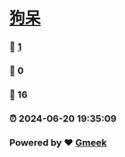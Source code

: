 # [狗呆](https://xn--0rr43pt3icinrw6b6pa.xyz/)
### :page_facing_up: [1](https://telltear.github.io/telltearown.github.io/tag.html) 
### :speech_balloon: 0 
### :hibiscus: 16 
### :alarm_clock: 2024-06-20 19:35:09 
### Powered by :heart: [Gmeek](https://github.com/Meekdai/Gmeek)
